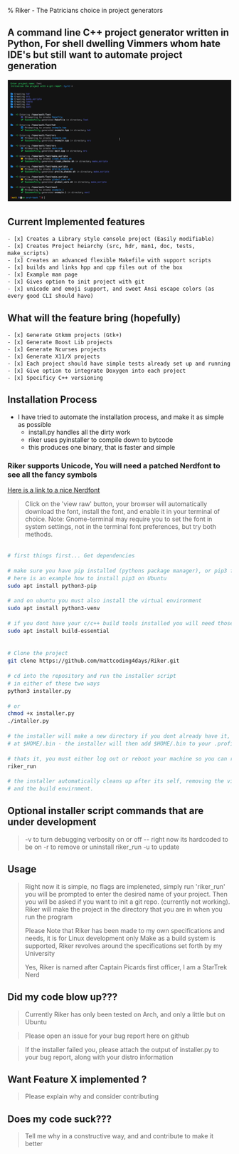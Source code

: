 % Riker - The Patricians choice in project generators

## A command line C++ project generator written in Python, For shell dwelling Vimmers whom hate IDE's but still want to automate project generation
<!-- Picture embedded -->
![](assets/riker.png)


## Current Implemented features
    - [x] Creates a Library style console project (Easily modifiable)
    - [x] Creates Project heiarchy (src, hdr, man1, doc, tests, make_scripts)
    - [x] Creates an advanced flexible Makefile with support scripts
    - [x] builds and links hpp and cpp files out of the box
    - [x] Example man page
    - [x] Gives option to init project with git
    - [x] unicode and emoji support, and sweet Ansi escape colors (as every good CLI should have)

## What will the feature bring (hopefully)
    - [x] Generate Gtkmm projects (Gtk+)
    - [x] Generate Boost Lib projects
    - [x] Generate Ncurses projects
    - [x] Generate X11/X projects
    - [x] Each project should have simple tests already set up and running
    - [x] Give option to integrate Doxygen into each project
    - [x] Specificy C++ versioning

## Installation Process

* I have tried to automate the installation process, and make it as simple as possible
    - install.py handles all the dirty work
    - riker uses pyinstaller to compile down to bytcode
    - this produces one binary, that is faster and simple

### Riker supports Unicode, You will need a patched Nerdfont to see all the fancy symbols
[Here is a link to a nice Nerdfont](https://github.com/ryanoasis/nerd-fonts/blob/master/patched-fonts/SourceCodePro/Regular/complete/Sauce%20Code%20Pro%20Nerd%20Font%20Complete.ttf)
> Click on the 'view raw' button, your browser will automatically download the font, install the font,
> and enable it in your terminal of choice. Note: Gnome-terminal may require you to set the font in 
> system settings, not in the terminal font preferences, but try both methods.

```bash

# first things first... Get dependencies

# make sure you have pip installed (pythons package manager), or pip3 for non Arch users
# here is an example how to install pip3 on Ubuntu
sudo apt install python3-pip

# and on ubuntu you must also install the virtual environment
sudo apt install python3-venv

# if you dont have your c/c++ build tools installed you will need those
sudo apt install build-essential


# Clone the project
git clone https://github.com/mattcoding4days/Riker.git

# cd into the repository and run the installer script
# in either of these two ways
python3 installer.py

# or 
chmod +x installer.py
./intaller.py

# the installer will make a new directory if you dont already have it,
# at $HOME/.bin - the installer will then add $HOME/.bin to your .profile

# thats it, you must either log out or reboot your machine so you can run riker_run
riker_run

# the installer automatically cleans up after its self, removing the virtual env directories,
# and the build envirnment.

```
## Optional installer script commands that are under development
> -v to turn debugging verbosity on or off -- right now its hardcoded to be on
> -r to remove or uninstall riker_run
> -u to update


## Usage

> Right now it is simple, no flags are impleneted, simply run 'riker_run'
> you will be prompted to enter the desired name of your project.
> Then you will be asked if you want to init a git repo. (currently not working).
> Riker will make the project in the directory that you are in when you run the program
>
> Please Note that Riker has been made to my own specifications and needs, it is for Linux development
> only Make as a build system is supported, Riker revolves around the specifications set forth 
> by my University
>
> Yes, Riker is named after Captain Picards first officer, I am a StarTrek Nerd

## Did my code blow up???
> Currently Riker has only been tested on Arch, and only a little but on Ubuntu

> Please open an issue for your bug report here on github

> If the installer failed you, please attach the output of installer.py to your bug report,
> along with your distro information

## Want Feature X implemented ?
> Please explain why and consider contributing

## Does my code suck???
> Tell me why in a constructive way, and and contribute to make it better
